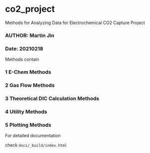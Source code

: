 # co2_project
Methods for Analyzing Data for Electrochemical CO2 Capture Project
### AUTHOR: Martin Jin                 ###
### Date: 20210218                     ###


Methods contain 

### 1 E-Chem Methods
### 2 Gas Flow Methods
### 3 Theoretical DIC Calculation Methods
### 4 Utility Methods
### 5 Plotting Methods


For detailed documentation

check `docs/_build/index.html`
